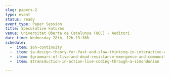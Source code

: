 ```yaml
---
slug: papers-2
type: event
status: ready
event_type: Paper Session
title: Speculative Futures
venue: Universitat Oberta de Catalunya (UOC) - Auditori
date_time: Wednesday 28th, 12h-13:30h
schedule:
  -  item: $on-continuity
  -  item: $a-design-theory-for-fast-and-slow-thinking-in-interactive-coding
  -  item: $grammars-of-live-and-dead-resistance-emergence-and-community
  -  item: $transduction-in-action-live-coding-through-a-simondonian

---
```


